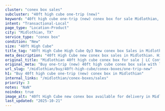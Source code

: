 ```yaml
---
cluster: "conex box sales"
subcluster: "40ft high cube one-trip (new)"
keyword: "40ft high cube one-trip (new) conex box for sale Midlothian, TX"
intent: "Transactional-Local"
page_type: "Location-Product"
city: "Midlothian, TX"
service_type: "conex box"
condition: "New"
size: "40ft High Cube"
title_tag: "40ft High Cube High Cube Qy3 New conex box Sales in Midlothian | LC Container"
meta_description: "40ft High Cube new conex box sales in Midlothian. High cube containers with extra height. Fast delivery, competitive pricing. Serving conex boxes area. Quote ID: ASW. Call (214) 524-4168 for your free quote today."
original_title: "Midlothian 40ft high cube conex box for sale | LC Container"
original_meta: "Buy one-trip (new) 40ft high cube conex box sale with local delivery in Midlothian, TX. LC Container — local Since 2003. Request a fast quote today."
url_slug: "/midlothian/buy/40ft-high-cube/conex-boxes/one-trip-new"
h1: "Buy 40ft high cube one-trip (new) conex box in Midlothian"
internal_links: "/midlothian/conex-boxes/sales"
priority: 3
notes: "NaN"
noindex: true
image_alt: "40ft High Cube new conex box available for delivery in Midlothian"
last_updated: "2025-10-21"
---
```


<!-- TODO: Add unique city/inventory copy, images, and internal links here. -->
